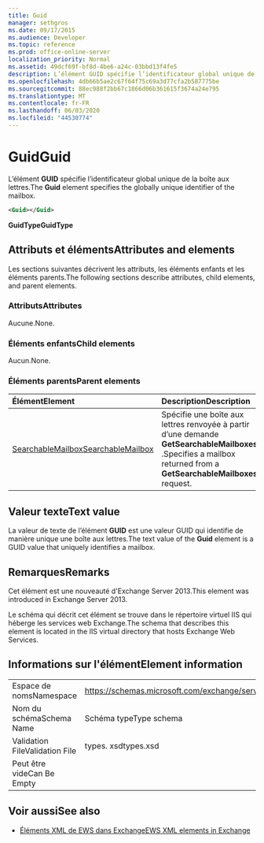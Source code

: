 ```yaml
---
title: Guid
manager: sethgros
ms.date: 09/17/2015
ms.audience: Developer
ms.topic: reference
ms.prod: office-online-server
localization_priority: Normal
ms.assetid: 49dcf69f-bf8d-4be6-a24c-03bbd13f4fe5
description: L’élément GUID spécifie l’identificateur global unique de la boîte aux lettres.
ms.openlocfilehash: 4db66b5ae2c67f64f75c69a3d77cfa2b587775be
ms.sourcegitcommit: 88ec988f2bb67c1866d06b361615f3674a24e795
ms.translationtype: MT
ms.contentlocale: fr-FR
ms.lasthandoff: 06/03/2020
ms.locfileid: "44530774"
---
```

# <a name="guid"></a><span data-ttu-id="c2280-103">Guid</span><span class="sxs-lookup"><span data-stu-id="c2280-103">Guid</span></span>

<span data-ttu-id="c2280-104">L’élément **GUID** spécifie l’identificateur global unique de la boîte aux lettres.</span><span class="sxs-lookup"><span data-stu-id="c2280-104">The **Guid** element specifies the globally unique identifier of the mailbox.</span></span> 
  
```XML
<Guid></Guid>
```

 <span data-ttu-id="c2280-105">**GuidType**</span><span class="sxs-lookup"><span data-stu-id="c2280-105">**GuidType**</span></span>
## <a name="attributes-and-elements"></a><span data-ttu-id="c2280-106">Attributs et éléments</span><span class="sxs-lookup"><span data-stu-id="c2280-106">Attributes and elements</span></span>

<span data-ttu-id="c2280-107">Les sections suivantes décrivent les attributs, les éléments enfants et les éléments parents.</span><span class="sxs-lookup"><span data-stu-id="c2280-107">The following sections describe attributes, child elements, and parent elements.</span></span>
  
### <a name="attributes"></a><span data-ttu-id="c2280-108">Attributs</span><span class="sxs-lookup"><span data-stu-id="c2280-108">Attributes</span></span>

<span data-ttu-id="c2280-109">Aucune.</span><span class="sxs-lookup"><span data-stu-id="c2280-109">None.</span></span>
  
### <a name="child-elements"></a><span data-ttu-id="c2280-110">Éléments enfants</span><span class="sxs-lookup"><span data-stu-id="c2280-110">Child elements</span></span>

<span data-ttu-id="c2280-111">Aucun.</span><span class="sxs-lookup"><span data-stu-id="c2280-111">None.</span></span>
  
### <a name="parent-elements"></a><span data-ttu-id="c2280-112">Éléments parents</span><span class="sxs-lookup"><span data-stu-id="c2280-112">Parent elements</span></span>

|<span data-ttu-id="c2280-113">**Élément**</span><span class="sxs-lookup"><span data-stu-id="c2280-113">**Element**</span></span>|<span data-ttu-id="c2280-114">**Description**</span><span class="sxs-lookup"><span data-stu-id="c2280-114">**Description**</span></span>|
|:-----|:-----|
|[<span data-ttu-id="c2280-115">SearchableMailbox</span><span class="sxs-lookup"><span data-stu-id="c2280-115">SearchableMailbox</span></span>](searchablemailbox.md) <br/> |<span data-ttu-id="c2280-116">Spécifie une boîte aux lettres renvoyée à partir d’une demande **GetSearchableMailboxes** .</span><span class="sxs-lookup"><span data-stu-id="c2280-116">Specifies a mailbox returned from a **GetSearchableMailboxes** request.</span></span>  <br/> |
   
## <a name="text-value"></a><span data-ttu-id="c2280-117">Valeur texte</span><span class="sxs-lookup"><span data-stu-id="c2280-117">Text value</span></span>

<span data-ttu-id="c2280-118">La valeur de texte de l’élément **GUID** est une valeur GUID qui identifie de manière unique une boîte aux lettres.</span><span class="sxs-lookup"><span data-stu-id="c2280-118">The text value of the **Guid** element is a GUID value that uniquely identifies a mailbox.</span></span> 
  
## <a name="remarks"></a><span data-ttu-id="c2280-119">Remarques</span><span class="sxs-lookup"><span data-stu-id="c2280-119">Remarks</span></span>

<span data-ttu-id="c2280-120">Cet élément est une nouveauté d'Exchange Server 2013.</span><span class="sxs-lookup"><span data-stu-id="c2280-120">This element was introduced in Exchange Server 2013.</span></span>
  
<span data-ttu-id="c2280-121">Le schéma qui décrit cet élément se trouve dans le répertoire virtuel IIS qui héberge les services web Exchange.</span><span class="sxs-lookup"><span data-stu-id="c2280-121">The schema that describes this element is located in the IIS virtual directory that hosts Exchange Web Services.</span></span>
  
## <a name="element-information"></a><span data-ttu-id="c2280-122">Informations sur l'élément</span><span class="sxs-lookup"><span data-stu-id="c2280-122">Element information</span></span>

|||
|:-----|:-----|
|<span data-ttu-id="c2280-123">Espace de noms</span><span class="sxs-lookup"><span data-stu-id="c2280-123">Namespace</span></span>  <br/> |https://schemas.microsoft.com/exchange/services/2006/types  <br/> |
|<span data-ttu-id="c2280-124">Nom du schéma</span><span class="sxs-lookup"><span data-stu-id="c2280-124">Schema Name</span></span>  <br/> |<span data-ttu-id="c2280-125">Schéma type</span><span class="sxs-lookup"><span data-stu-id="c2280-125">Type schema</span></span>  <br/> |
|<span data-ttu-id="c2280-126">Validation File</span><span class="sxs-lookup"><span data-stu-id="c2280-126">Validation File</span></span>  <br/> |<span data-ttu-id="c2280-127">types. xsd</span><span class="sxs-lookup"><span data-stu-id="c2280-127">types.xsd</span></span>  <br/> |
|<span data-ttu-id="c2280-128">Peut être vide</span><span class="sxs-lookup"><span data-stu-id="c2280-128">Can Be Empty</span></span>  <br/> ||
   
## <a name="see-also"></a><span data-ttu-id="c2280-129">Voir aussi</span><span class="sxs-lookup"><span data-stu-id="c2280-129">See also</span></span>



- [<span data-ttu-id="c2280-130">Éléments XML de EWS dans Exchange</span><span class="sxs-lookup"><span data-stu-id="c2280-130">EWS XML elements in Exchange</span></span>](ews-xml-elements-in-exchange.md)


